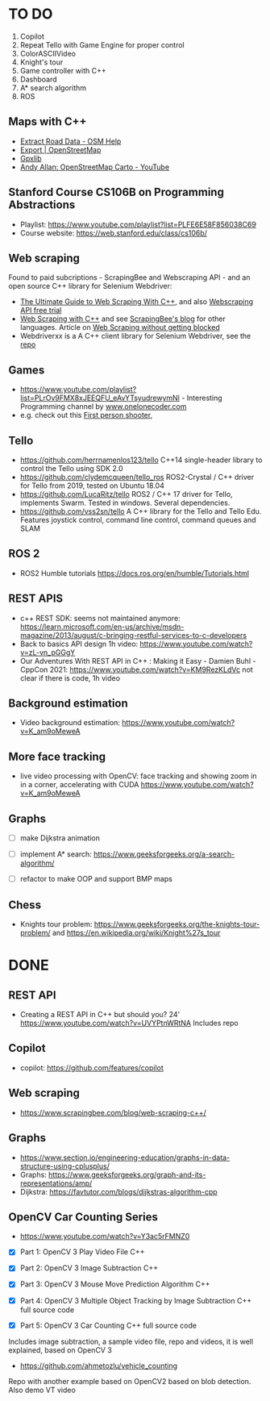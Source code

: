 # TO DO 

1. Copilot
2. Repeat Tello with Game Engine for proper control
3. ColorASCIIVideo
4. Knight's tour
5. Game controller with C++
6. Dashboard
7. A* search algorithm
8. ROS

## Maps with C++

- [Extract Road Data - OSM Help](https://help.openstreetmap.org/questions/79500/extract-road-data)            
- [Export | OpenStreetMap](https://www.openstreetmap.org/export#map=19/37.40028/-5.95632)            
- [Gpxlib](http://irdvo.nl/gpxlib/)            
- [Andy Allan: OpenStreetMap Carto - YouTube](https://www.youtube.com/watch?v=W7La0UXec3A)        


## Stanford Course CS106B on Programming Abstractions
* Playlist: https://www.youtube.com/playlist?list=PLFE6E58F856038C69
* Course website: https://web.stanford.edu/class/cs106b/


## Web scraping

Found to paid subcriptions - ScrapingBee and Webscraping API - and an open source C++ library for Selenium Webdriver:

* [The Ultimate Guide to Web Scraping With C++](https://www.webscrapingapi.com/c-web-scraping), and also [Webscraping API free trial](https://www.webscrapingapi.com/scraper-api)
* [Web Scraping with C++](https://www.scrapingbee.com/blog/web-scraping-c++/) and see [ScrapingBee's blog](https://www.scrapingbee.com/blog/) for other languages. Article on [Web Scraping without getting blocked](https://www.scrapingbee.com/blog/web-scraping-without-getting-blocked/)
* Webdriverxx is a A C++ client library for Selenium Webdriver, see the [repo](https://github.com/durdyev/webdriverxx)

## Games

* https://www.youtube.com/playlist?list=PLrOv9FMX8xJEEQFU_eAvYTsyudrewymNl - Interesting Programming channel by www.onelonecoder.com 
* e.g. check out this [First person shooter](https://www.youtube.com/watch?v=xW8skO7MFYw), 



## Tello

* https://github.com/herrnamenlos123/tello C++14 single-header library to control the Tello using SDK 2.0
* https://github.com/clydemcqueen/tello_ros ROS2-Crystal / C++ driver for Tello from 2019, tested on Ubuntu 18.04
* https://github.com/LucaRitz/tello ROS2 / C++ 17 driver for Tello, implements Swarm. Tested in windows. Several dependencies.
* https://github.com/vss2sn/tello A C++ library for the Tello and Tello Edu. Features joystick control, command line control, command queues and SLAM


## ROS 2

* ROS2 Humble tutorials https://docs.ros.org/en/humble/Tutorials.html

## REST APIS

* c++ REST SDK: seems not maintained anymore: https://learn.microsoft.com/en-us/archive/msdn-magazine/2013/august/c-bringing-restful-services-to-c-developers
* Back to basics API design 1h video: https://www.youtube.com/watch?v=zL-vn_pGGgY
* Our Adventures With REST API in C++ : Making it Easy - Damien Buhl - CppCon 2021: https://www.youtube.com/watch?v=KM9RezKLdVc not clear if there is code, 1h video


## Background estimation

* Video background estimation: https://www.youtube.com/watch?v=K_am9oMeweA

## More face tracking

* live video processing with OpenCV: face tracking and showing zoom in in a corner, accelerating with CUDA https://www.youtube.com/watch?v=K_am9oMeweA

## Graphs
- [ ] make Dijkstra animation 
- [ ] implement A* search: https://www.geeksforgeeks.org/a-search-algorithm/
- [ ] refactor to make OOP and support BMP maps


## Chess
* Knights tour problem: https://www.geeksforgeeks.org/the-knights-tour-problem/ and https://en.wikipedia.org/wiki/Knight%27s_tour

# DONE 


## REST API
* Creating a REST API in C++ but should you? 24' https://www.youtube.com/watch?v=UVYPtnWRtNA Includes repo


## Copilot

* copilot: https://github.com/features/copilot

## Web scraping

- https://www.scrapingbee.com/blog/web-scraping-c++/

## Graphs
* https://www.section.io/engineering-education/graphs-in-data-structure-using-cplusplus/
* Graphs: https://www.geeksforgeeks.org/graph-and-its-representations/amp/
* Dijkstra: https://favtutor.com/blogs/dijkstras-algorithm-cpp

## OpenCV Car Counting Series

* https://www.youtube.com/watch?v=Y3ac5rFMNZ0

- [x] Part 1: OpenCV 3 Play Video File C++

- [x] Part 2: OpenCV 3 Image Subtraction C++
- [x] Part 3: OpenCV 3 Mouse Move Prediction Algorithm C++
- [x] Part 4: OpenCV 3 Multiple Object Tracking by Image Subtraction C++ full source code
- [x] Part 5: OpenCV 3 Car Counting C++ full source code

Includes image subtraction, a sample video file, repo and videos, it is well explained, based on OpenCV 3

* https://github.com/ahmetozlu/vehicle_counting

Repo with another example based on OpenCV2 based on blob detection. Also demo VT video 
